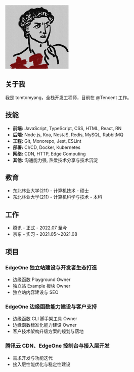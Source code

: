 <img src='./image/profile.jpeg' width='200'/>

## 关于我

我是 tomtomyang，全栈开发工程师，目前在 @Tencent 工作。

## 技能
- **前端:** JavaScript, TypeScript, CSS, HTML, React, RN
- **后端:** Node.js, Koa, NestJS, Redis, MySQL, RabbitMQ
- **工程:** Git, Monorepo, Jest, ESLint
- **部署:** CI/CD, Docker, Kubernetes
- **网络:** CDN, HTTP, Edge Computing
- **其他:** 沟通能力强, 热爱技术分享与技术沉淀

## 教育
- 东北林业大学(211) - 计算机技术 - 硕士
- 东北林业大学(211) - 计算机科学与技术 - 本科

## 工作
- 腾讯 - 正式 - 2022.07 至今
- 京东 - 实习 - 2021.05～2021.08

## 项目
### EdgeOne 独立站建设与开发者生态打造
- 边缘函数 Playground Owner
- 独立站 Example 板块 Owner
- 独立站内容建设与 SEO

### EdgeOne 边缘函数能力建设与客户支持
- 边缘函数 CLI 脚手架工具 Owner
- 边缘函数标准化能力建设 Owner
- 客户技术架构升级方案的规划与落地

### 腾讯云 CDN、EdgeOne 控制台与接入层开发
- 需求开发与功能迭代
- 接入层性能优化与稳定性建设
